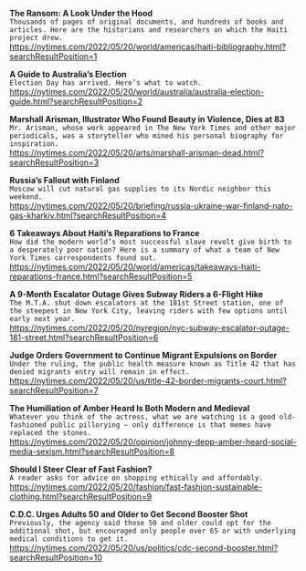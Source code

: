 **The Ransom: A Look Under the Hood**\
`Thousands of pages of original documents, and hundreds of books and articles. Here are the historians and researchers on which the Haiti project drew.`\
https://nytimes.com/2022/05/20/world/americas/haiti-bibliography.html?searchResultPosition=1

**A Guide to Australia’s Election**\
`Election Day has arrived. Here’s what to watch.`\
https://nytimes.com/2022/05/20/world/australia/australia-election-guide.html?searchResultPosition=2

**Marshall Arisman, Illustrator Who Found Beauty in Violence, Dies at 83**\
`Mr. Arisman, whose work appeared in The New York Times and other major periodicals, was a storyteller who mined his personal biography for inspiration.`\
https://nytimes.com/2022/05/20/arts/marshall-arisman-dead.html?searchResultPosition=3

**Russia’s Fallout with Finland**\
`Moscow will cut natural gas supplies to its Nordic neighbor this weekend.`\
https://nytimes.com/2022/05/20/briefing/russia-ukraine-war-finland-nato-gas-kharkiv.html?searchResultPosition=4

**6 Takeaways About Haiti’s Reparations to France**\
`How did the modern world’s most successful slave revolt give birth to a desperately poor nation? Here is a summary of what a team of New York Times correspondents found out.`\
https://nytimes.com/2022/05/20/world/americas/takeaways-haiti-reparations-france.html?searchResultPosition=5

**A 9-Month Escalator Outage Gives Subway Riders a 6-Flight Hike**\
`The M.T.A. shut down escalators at the 181st Street station, one of the steepest in New York City, leaving riders with few options until early next year.`\
https://nytimes.com/2022/05/20/nyregion/nyc-subway-escalator-outage-181-street.html?searchResultPosition=6

**Judge Orders Government to Continue Migrant Expulsions on Border**\
`Under the ruling, the public health measure known as Title 42 that has denied migrants entry will remain in effect.`\
https://nytimes.com/2022/05/20/us/title-42-border-migrants-court.html?searchResultPosition=7

**The Humiliation of Amber Heard Is Both Modern and Medieval**\
`Whatever you think of the actress, what we are watching is a good old-fashioned public pillorying — only difference is that memes have replaced the stones.`\
https://nytimes.com/2022/05/20/opinion/johnny-depp-amber-heard-social-media-sexism.html?searchResultPosition=8

**Should I Steer Clear of Fast Fashion?**\
`A reader asks for advice on shopping ethically and affordably.`\
https://nytimes.com/2022/05/20/fashion/fast-fashion-sustainable-clothing.html?searchResultPosition=9

**C.D.C. Urges Adults 50 and Older to Get Second Booster Shot**\
`Previously, the agency said those 50 and older could opt for the additional shot, but encouraged only people over 65 or with underlying medical conditions to get it.`\
https://nytimes.com/2022/05/20/us/politics/cdc-second-booster.html?searchResultPosition=10

